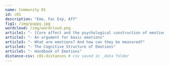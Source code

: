 ```yaml
---
name: Community 01
id: c01
description: "Emo, Fac Exp, Aff"
fig1: /img/puppy.jpg
wordcloud: /img/wordcloud.png
article1: "- [Core affect and the psychological construction of emotion.](http://www.google.com)"
article2: "- An argument for basic emotions"
article3: "- What are emotions? And how can they be measured?"
article4: "- The Cognitive Structure of Emotions"
article5: "- Handbook of Emotions"
distance-csv: c01-distances # csv saved in _data folder
---
```

